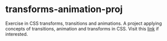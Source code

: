# transforms-animation-proj
Exercise in CSS transforms, transitions and animations.
A project applying concepts of transitions, animation and transforms in CSS.
Visit this [link][1] if interested.

[1]: https://l0rdcafe.github.io/transforms-animation-proj
